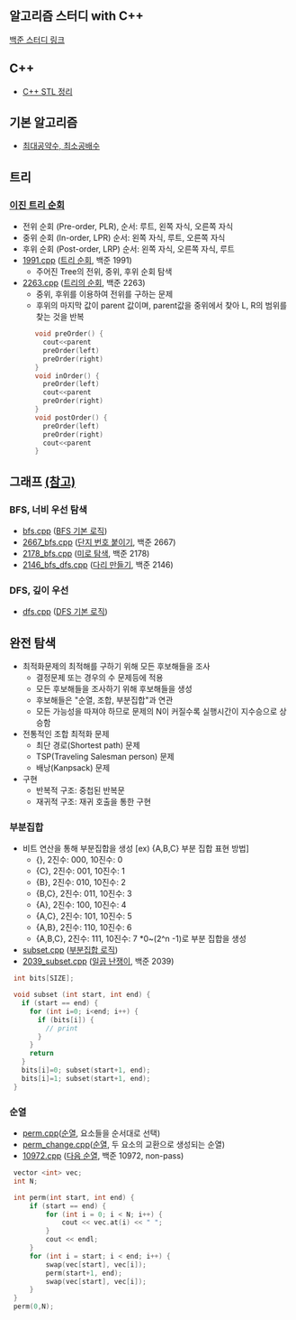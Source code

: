 알고리즘 스터디 with C++
--------------
  [백준 스터디 링크]

## C++
  * [C++ STL 정리]

## 기본 알고리즘
  - [최대공약수, 최소공배수]

## 트리
  ### [이진 트리 순회]
   * 전위 순회 (Pre-order, PLR), 순서: 루트, 왼쪽 자식, 오른쪽 자식
   * 중위 순회 (In-order, LPR)   순서: 왼쪽 자식, 루트, 오른쪽 자식
   * 후위 순회 (Post-order, LRP) 순서: 왼쪽 자식, 오른쪽 자식, 루트
   * [1991.cpp] ([트리 순회], 백준 1991)
     * 주어진 Tree의 전위, 중위, 후위 순회 탐색
   * [2263.cpp] ([트리의 순회], 백준 2263)
     * 중위, 후위를 이용하여 전위를 구하는 문제
     * 후위의 마지막 값이 parent 값이며, parent값을 중위에서 찾아 L, R의 범위를 찾는 것을 반복
     ```cpp
        void preOrder() {
          cout<<parent
          preOrder(left)
          preOrder(right)
        }
        void inOrder() {
          preOrder(left)
          cout<<parent
          preOrder(right)
        }
        void postOrder() {
          preOrder(left)
          preOrder(right)
          cout<<parent
        }
     ```
## 그래프 [(참고)]
  ### BFS, 너비 우선 탐색
   * [bfs.cpp] ([BFS 기본 로직])
   * [2667_bfs.cpp] ([단지 번호 붙이기], 백준 2667)
   * [2178_bfs.cpp] ([미로 탐색], 백준 2178)
   * [2146_bfs_dfs.cpp] ([다리 만들기], 백준 2146)
  ### DFS, 깊이 우선 
   * [dfs.cpp] ([DFS 기본 로직])
## 완전 탐색
  * 최적화문제의 최적해를 구하기 위해 모든 후보해들을 조사
    - 결정문제 또는 경우의 수 문제등에 적용
    - 모든 후보해들을 조사하기 위해 후보해들을 생성
    - 후보해들은 "순열, 조합, 부분집합"과 연관
    - 모든 가능성을 따져야 하므로 문제의 N이 커질수록 실행시간이 지수승으로 상승함
  * 전통적인 조합 최적화 문제
    - 최단 경로(Shortest path) 문제
    - TSP(Traveling Salesman person) 문제
    - 배낭(Kanpsack) 문제
  * 구현
    - 반복적 구조: 중첩된 반복문
    - 재귀적 구조: 재귀 호출을 통한 구현
  ### 부분집합
   * 비트 연산을 통해 부분집합을 생성 [ex) {A,B,C} 부분 집합 표현 방법]
     - {},      2진수: 000, 10진수: 0
     - {C},     2진수: 001, 10진수: 1
     - {B},     2진수: 010, 10진수: 2
     - {B,C},   2진수: 011, 10진수: 3
     - {A},     2진수: 100, 10진수: 4
     - {A,C},   2진수: 101, 10진수: 5
     - {A,B},   2진수: 110, 10진수: 6
     - {A,B,C}, 2진수: 111, 10진수: 7
    *0~(2^n -1)로 부분 집합을 생성
   * [subset.cpp] ([부분집합 로직])
   * [2039_subset.cpp] ([일곱 난쟁이], 백준 2039)
   ```cpp
    int bits[SIZE];

    void subset (int start, int end) {
      if (start == end) {
        for (int i=0; i<end; i++) {
          if (bits[i]) {
            // print
          }
        }
        return
      }
      bits[i]=0; subset(start+1, end);
      bits[i]=1; subset(start+1, end);
    }
   ```
  ### 순열
   * [perm.cpp]([순열], 요소들을 순서대로 선택)
   * [perm_change.cpp]([순열], 두 요소의 교환으로 생성되는 순열)
   * [10972.cpp] ([다음 순열], 백준 10972, non-pass)
   ```cpp
    vector <int> vec;
    int N;

    int perm(int start, int end) {
        if (start == end) {
            for (int i = 0; i < N; i++) {
                cout << vec.at(i) << " ";
            }
            cout << endl;
        }
        for (int i = start; i < end; i++) {
            swap(vec[start], vec[i]);
            perm(start+1, end);
            swap(vec[start], vec[i]);
        }
    }
    perm(0,N);
   ```

[bfs.cpp]: https://github.com/programrubber/algo_dic/blob/master/algo/bfs.cpp
[dfs.cpp]: https://github.com/programrubber/algo_dic/blob/master/algo/dfs.cpp
[subset.cpp]: https://github.com/programrubber/algo_dic/blob/master/algo/subset.cpp
[perm.cpp]: https://github.com/programrubber/algo_dic/blob/master/algo/perm.cpp
[perm_change.cpp]: https://github.com/programrubber/algo_dic/blob/master/algo/perm_change.cpp

[2667_bfs.cpp]: https://github.com/programrubber/algo_dic/blob/master/src/2667_bfs.cpp
[2178_bfs.cpp]: https://github.com/programrubber/algo_dic/blob/master/src/2178_bfs.cpp
[2146_bfs_dfs.cpp]: https://github.com/programrubber/algo_dic/blob/master/src/2146_bfs_dfs.cpp
[2039_subset.cpp]: https://github.com/programrubber/algo_dic/blob/master/src/2039_subset.cpp
[10972.cpp]: https://github.com/programrubber/algo_dic/blob/master/src/10972.cpp
[2263.cpp]: https://github.com/programrubber/algo_dic/blob/master/src/2263.cpp
[1991.cpp]: https://github.com/programrubber/algo_dic/blob/master/src/1991.cpp

[BFS 기본 로직]: http://www.algocoding.net/graph/traversal/BFS.html
[단지 번호 붙이기]: https://www.acmicpc.net/problem/2667
[미로 탐색]: https://www.acmicpc.net/problem/2178
[DFS 기본 로직]: http://www.algocoding.net/graph/traversal/DFS.html
[다리 만들기]: https://www.acmicpc.net/problem/2146
[부분집합 로직]: http://www.algocoding.net/design/search/subset.html
[일곱 난쟁이]: https://www.acmicpc.net/problem/2309
[트리의 순회]: https://www.acmicpc.net/problem/2263
[순열]: http://www.algocoding.net/design/search/permutation.html
[다음 순열]: https://www.acmicpc.net/problem/10972
[이진 트리 순회]: http://www.algocoding.net/tree/tree_traversal.html
[트리 순회]: https://www.acmicpc.net/problem/1991

[최대공약수, 최소공배수]: https://github.com/programrubber/algo_dic/blob/master/doc/200804_gcd_lcm.md
[C++ STL 정리]: https://github.com/programrubber/algo_dic/blob/master/doc/200804_cpp_stl.md

[(참고)]: https://github.com/WeareSoft/algorithm-study/blob/master/contents/180715.md
[백준 스터디 링크]: https://www.acmicpc.net/workbook/top
